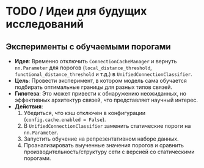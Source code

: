 # TODO / Идеи для будущих исследований

## Эксперименты с обучаемыми порогами

- **Идея**: Временно отключить `ConnectionCacheManager` и вернуть `nn.Parameter` для порогов (`local_distance_threshold`, `functional_distance_threshold` и т.д.) в `UnifiedConnectionClassifier`.
- **Цель**: Провести эксперимент, в котором модель сама обучается подбирать оптимальные границы для разных типов связей.
- **Гипотеза**: Это может привести к обнаружению неожиданных, но эффективных архитектур связей, что представляет научный интерес.
- **Действия**:
  1.  Убедиться, что кэш отключен в конфигурации (`config.cache.enabled = False`).
  2.  В `UnifiedConnectionClassifier` заменить статические пороги на `nn.Parameter`.
  3.  Запустить обучение на репрезентативном наборе данных.
  4.  Проанализировать выученные значения порогов и сравнить производительность/структуру сети с версией со статическими порогами.
